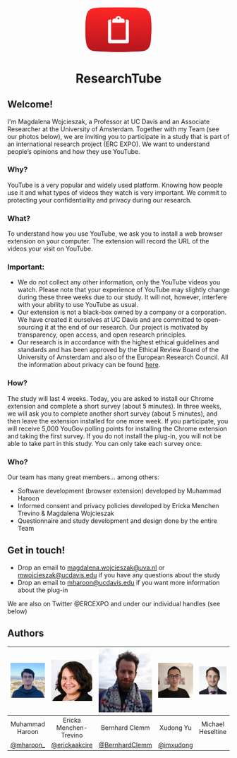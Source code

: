 <p align="center">
	<img src="img/logo.png" width="152" />
</p>
<h1 align="center">
    ResearchTube
</h1>

## Welcome!

I'm Magdalena Wojcieszak, a Professor at UC Davis and an Associate Researcher at the University of Amsterdam. Together with my Team (see our photos below), we are inviting you to participate in a study that is part of an international research project (ERC EXPO). We want to understand people’s opinions and how they use YouTube. 

### Why?
YouTube is a very popular and widely used platform. Knowing how people use it and what types of videos they watch is very important. We commit to protecting your confidentiality and privacy during our research.  

### What?
To understand how you use YouTube, we ask you to install a web browser extension on your computer. The extension will record the URL of the videos your visit on YouTube. 

### Important:
- We do not collect any other information, only the YouTube videos you watch. Please note that your experience of YouTube may slightly change during these three weeks due to our study. It will not, however, interfere with your ability to use YouTube as usual. 
- Our extension is not a black-box owned by a company or a corporation. We have created it ourselves at UC Davis and are committed to open-sourcing it at the end of our research. Our project is motivated by transparency, open access, and open research principles.
- Our research is in accordance with the highest ethical guidelines and standards and has been approved by the Ethical Review Board of the University of Amsterdam and also of the European Research Council. All the information about privacy can be found [here](https://ercexpo.github.io/ResearchTube/privacy-policy/). 

### How? 
The study will last 4 weeks. Today, you are asked to install our Chrome extension and complete a short survey (about 5 minutes). In three weeks, we will ask you to complete another short survey (about 5 minutes), and then leave the extension installed for one more week. If you participate, you will receive 5,000 YouGov polling points for installing the Chrome extension and taking the first survey.
If you do not install the plug-in, you will not be able to take part in this study.
You can only take each survey once.

### Who?
Our team has many great members… among others:
- Software development (browser extension) developed by Muhammad Haroon 
- Informed consent and privacy policies developed by Ericka Menchen Trevino & Magdalena Wojcieszak 
- Questionnaire and study development and design done by the entire Team
 
## Get in touch!
- Drop an email to magdalena.wojcieszak@uva.nl or mwojcieszak@ucdavis.edu if you have any questions about the study
- Drop an email to mharoon@ucdavis.edu if you want more information about the plug-in

We are also on Twitter @ERCEXPO and under our individual handles (see below)


## Authors

| <img src="img/haroon.jpg" width="128" alt="Muhammad Haroon"> | <img src="img/ericka.jpg" width="128" alt="Ericka Menchen-Trevino"> | <img src="img/bernhard.png" width="128" alt="Bernhard Clemm"> | <img src="img/xudong.jpg" width="128" alt="Xudong Yu"> | <img src="img/michael.jpg" width="128" alt="Michael Heseltine"> | <img src="img/magdalena.jpg" width="128" alt="Magdalena Wojcieszak"> |
| :--: | :--: | :--: | :--: | :--: | :--: |
|Muhammad Haroon | Ericka Menchen-Trevino | Bernhard Clemm | Xudong Yu | Michael Heseltine | Magdalena Wojcieszak |
| [@mharoon_](https://twitter.com/mharoon_) | [@erickaakcire](https://twitter.com/erickaakcire) | [@BernhardClemm](https://twitter.com/BernhardClemm) | [@imxudong](https://twitter.com/imxudong) |  | [@mwojcieszak](https://twitter.com/mwojcieszak) |
